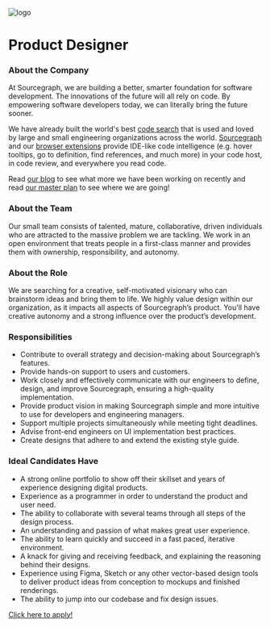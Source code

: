 ![logo](https://sourcegraph.com/.assets/img/sourcegraph-light-head-logo.svg)

# Product Designer

### About the Company

At Sourcegraph, we are building a better, smarter foundation for software development. The innovations of the future will all rely on code. By empowering software developers today, we can literally bring the future sooner.

We have already built the world's best [code search](https://about.sourcegraph.com/docs/search/) that is used and loved by large and small engineering organizations across the world.
[Sourcegraph](https://about.sourcegraph.com/product/server) and our [browser extensions](https://about.sourcegraph.com/product/browser) provide IDE-like code intelligence (e.g. hover tooltips, go to definition, find references, and much more) in your code host, in code review, and everywhere you read code.

Read [our blog](https://about.sourcegraph.com/blog/) to see what more we have been working on recently and read [our master plan](https://sourcegraph.com/plan) to see where we are going!

### About the Team

Our small team consists of talented, mature, collaborative, driven individuals who are attracted to the massive problem we are tackling. We work in an open environment that treats people in a first-class manner and provides them with ownership, responsibility, and autonomy.

### About the Role

We are searching for a creative, self-motivated visionary who can brainstorm ideas and bring them to life. We highly value design within our organization, as it impacts all aspects of Sourcegraph’s product. You'll have creative autonomy and a strong influence over the product’s development.

### Responsibilities

- Contribute to overall strategy and decision-making about Sourcegraph’s features.
- Provide hands-on support to users and customers.
- Work closely and effectively communicate with our engineers to define, design, and improve Sourcegraph, ensuring a high-quality implementation.
- Provide product vision in making Sourcegraph simple and more intuitive to use for developers and engineering managers.
- Support multiple projects simultaneously while meeting tight deadlines.
- Advise front-end engineers on UI implementation best practices.
- Create designs that adhere to and extend the existing style guide.

### Ideal Candidates Have

- A strong online portfolio to show off their skillset and years of experience designing digital products.
- Experience as a programmer in order to understand the product and user need.
- The ability to collaborate with several teams through all steps of the design process.
- An understanding and passion of what makes great user experience.
- The ability to learn quickly and succeed in a fast paced, iterative environment.
- A knack for giving and receiving feedback, and explaining the reasoning behind their designs.
- Experience using Figma, Sketch or any other vector-based design tools to deliver product ideas from conception to mockups and finished renderings.
- The ability to jump into our codebase and fix design issues.

[Click here to apply!](https://hire.withgoogle.com/public/jobs/sourcegraphcom/view/P_AAAAAADAAADE_fALePiTUX)
